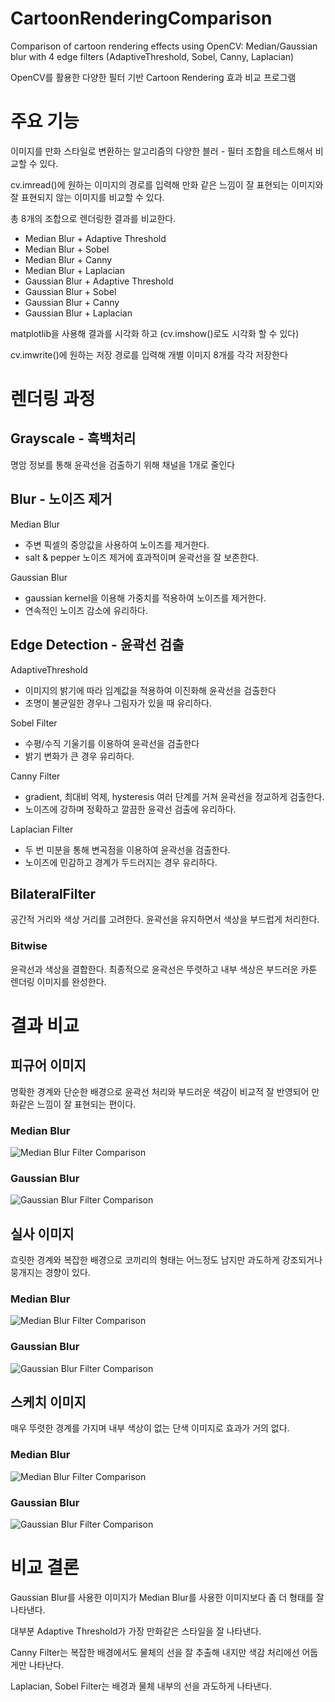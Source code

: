 # CartoonRenderingComparison
Comparison of cartoon rendering effects using OpenCV: Median/Gaussian blur with 4 edge filters (AdaptiveThreshold, Sobel, Canny, Laplacian)

OpenCV를 활용한 다양한 필터 기반 Cartoon Rendering 효과 비교 프로그램

# 주요 기능
이미지를 만화 스타일로 변환하는 알고리즘의 다양한 블러 - 필터 조합을 테스트해서 비교할 수 있다.

cv.imread()에 원하는 이미지의 경로를 입력해 만화 같은 느낌이 잘 표현되는 이미지와 잘 표현되지 않는 이미지를 비교할 수 있다.

총 8개의 조합으로 렌더링한 결과를 비교한다.
- Median Blur + Adaptive Threshold
- Median Blur + Sobel
- Median Blur + Canny
- Median Blur + Laplacian
- Gaussian Blur + Adaptive Threshold
- Gaussian Blur + Sobel
- Gaussian Blur + Canny
- Gaussian Blur + Laplacian

matplotlib을 사용해 결과를 시각화 하고 (cv.imshow()로도 시각화 할 수 있다)

cv.imwrite()에 원하는 저장 경로를 입력해 개별 이미지 8개를 각각 저장한다

# 렌더링 과정

## Grayscale - 흑백처리
명암 정보를 통해 윤곽선을 검출하기 위해 채널을 1개로 줄인다

## Blur - 노이즈 제거
Median Blur

- 주변 픽셀의 중앙값을 사용하여 노이즈를 제거한다.
- salt & pepper 노이즈 제거에 효과적이며 윤곽선을 잘 보존한다.

Gaussian Blur

- gaussian kernel을 이용해 가중치를 적용하여 노이즈를 제거한다.
- 연속적인 노이즈 감소에 유리하다.

## Edge Detection - 윤곽선 검출
AdaptiveThreshold

- 이미지의 밝기에 따라 임계값을 적용하여 이진화해 윤곽선을 검출한다
- 조명이 불균일한 경우나 그림자가 있을 때 유리하다.

Sobel Filter

- 수평/수직 기울기를 이용하여 윤곽선을 검출한다
- 밝기 변화가 큰 경우 유리하다.

Canny Filter

- gradient, 최대비 억제, hysteresis 여러 단계를 거쳐 윤곽선을 정교하게 검출한다.
- 노이즈에 강하며 정확하고 깔끔한 윤곽선 검출에 유리하다.

Laplacian Filter

- 두 번 미분을 통해 변곡점을 이용하여 윤곽선을 검출한다.
- 노이즈에 민감하고 경계가 두드러지는 경우 유리하다.

## BilateralFilter
공간적 거리와 색상 거리를 고려한다.
윤곽선을 유지하면서 색상을 부드럽게 처리한다.

### Bitwise
윤곽선과 색상을 결합한다.
최종적으로 윤곽선은 뚜렷하고 내부 색상은 부드러운 카툰 렌더링 이미지를 완성한다.

# 결과 비교

## 피규어 이미지
명확한 경계와 단순한 배경으로 윤곽선 처리와 부드러운 색감이 비교적 잘 반영되어 만화같은 느낌이 잘 표현되는 편이다.


### Median Blur


![Median Blur Filter Comparison](./images/dragonball/MedianD.png)

### Gaussian Blur


![Gaussian Blur Filter Comparison](./images/dragonball/GaussianD.png)

## 실사 이미지
흐릿한 경계와 복잡한 배경으로 코끼리의 형태는 어느정도 남지만 과도하게 강조되거나 뭉개지는 경향이 있다.

### Median Blur


![Median Blur Filter Comparison](./images/elephant/MedianE.png)


### Gaussian Blur


![Gaussian Blur Filter Comparison](./images/elephant/GaussianE.png)

## 스케치 이미지
매우 뚜렷한 경계를 가지며 내부 색상이 없는 단색 이미지로 효과가 거의 없다.

### Median Blur


![Median Blur Filter Comparison](./images/sketch/MedianS.png)


### Gaussian Blur


![Gaussian Blur Filter Comparison](./images/sketch/GaussianS.png)


# 비교 결론

Gaussian Blur를 사용한 이미지가 Median Blur를 사용한 이미지보다 좀 더 형태를 잘 나타낸다.

대부분 Adaptive Threshold가 가장 만화같은 스타일을 잘 나타낸다.

Canny Filter는 복잡한 배경에서도 물체의 선을 잘 추출해 내지만 색감 처리에선 어둡게만 나타난다.

Laplacian, Sobel Filter는 배경과 물체 내부의 선을 과도하게 나타낸다.
